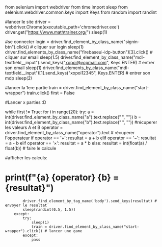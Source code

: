 from selenium import webdriver
from time import sleep
from selenium.webdriver.common.keys import Keys
from random import randint


#lancer le site
driver = webdriver.Chrome(executable_path='chromedriver.exe')
driver.get("https://www.mathtrainer.org/")
sleep(1)


#se connecter
login = driver.find_element_by_class_name("signin-btn").click() # cliquer sur login
sleep(1)
driver.find_elements_by_class_name("firebaseui-idp-button")[3].click() # cliquer sur email
sleep(1.5)
driver.find_element_by_class_name("mdl-textfield__input").send_keys("xopoi@yopmail.com", Keys.ENTER) # entrer son email
sleep(1)
driver.find_elements_by_class_name("mdl-textfield__input")[1].send_keys("xopoi12345", Keys.ENTER) # entrer son mdp
sleep(2)


#lancer la 1ere partie
train = driver.find_element_by_class_name("start-wrapper")
train.click()
first = False

#Lancer x parties :D

while first != True:
    for i in range(20):
        try:
            a = int(driver.find_element_by_class_name("a").text.replace(" ", ""))
            b = int(driver.find_element_by_class_name("b").text.replace(" ", "")) #récuperer les valeurs A et B
            operator = driver.find_element_by_class_name("operator").text # récuperer l'opperateur
            if operator == '+':
                resultat = a + b
            elif operator == '−':
                resultat = a - b
            elif operator == '×':
                resultat = a * b
            else:
                resultat = int(float(a) / float(b)) # faire le calcule
            
#afficher les calculs:
#           print(f"{a} {operator} {b} = {resultat}")
            driver.find_element_by_tag_name('body').send_keys(resultat) # envoyer le resultat
            sleep(randint(0.5, 1.5))
        except:
            try:
                sleep(1)
                train = driver.find_element_by_class_name("start-wrapper").click() # lancer une game
            except:
                pass
